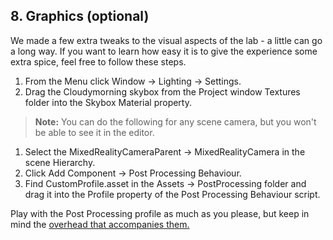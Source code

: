 ## 8. Graphics (optional)

We made a few extra tweaks to the visual aspects of the lab - a little can go a long way. If you want to learn how easy it is to give the experience some extra spice, feel free to follow these steps.

1. From the Menu click Window -> Lighting -> Settings.
2. Drag the Cloudymorning skybox from the Project window Textures folder into the Skybox Material property.

> **Note:** You can do the following for any scene camera, but you won't be able to see it in the editor.
  
1. Select the MixedRealityCameraParent -> MixedRealityCamera in the scene Hierarchy.
2. Click Add Component -> Post Processing Behaviour.
3. Find CustomProfile.asset in the Assets -> PostProcessing folder and drag it into the Profile property of the Post Processing Behaviour script. 
    
Play with the Post Processing profile as much as you please, but keep in mind the [overhead that accompanies them.](https://docs.unity3d.com/Manual/PostProcessing-Stack.html)